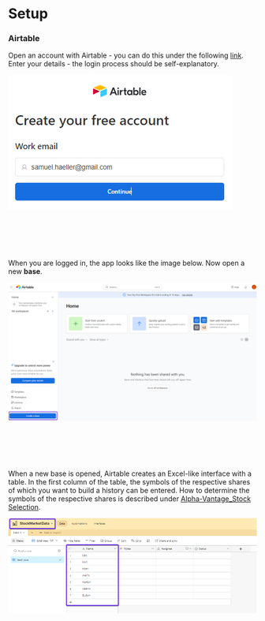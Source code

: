 # Setup


### Airtable
Open an account with Airtable - you can do this under the following [link](https://airtable.com/signup). Enter your details - the login process should be self-explanatory. 

![Alt Image Text](./Images/Airtable_Login1.png "Login")


<br><br><br><br>


When you are logged in, the app looks like the image below. Now open a new **base**.

![Alt Image Text](./Images/Airtable_Setup.png "Setup")


<br><br><br><br>


When a new base is opened, Airtable creates an Excel-like interface with a table. In the first column of the table, the symbols of the respective shares of which you want to build a history can be entered. How to determine the symbols of the respective shares is described under [Alpha-Vantage_Stock Selection](../00-Alpha_Vantage/Alpha-Vantage_Stock-Selection.md).

![Alt Image Text](./Images/Airtable_Setup1.png "Setup1")





